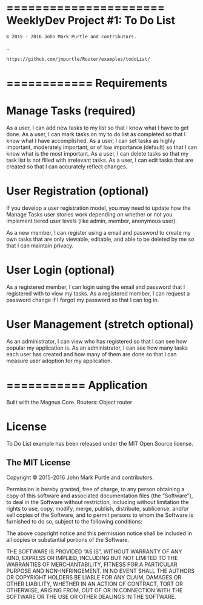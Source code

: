 ======================
WeeklyDev Project #1: To Do List
======================

    © 2015 - 2016 John Mark Purtle and contributors.

..

    https://github.com/jmpurtle/Router/examples/todoList/

============
Requirements
============

Manage Tasks (required)
=======================

As a user, I can add new tasks to my list so that I know what I have to get done.
As a user, I can mark tasks on my to do list as completed so that I know what I have accomplished.
As a user, I can set tasks as highly important, moderately important, or of low importance (default) so that I can know what is the most important.
As a user, I can delete tasks so that my task list is not filled with irrelevant tasks.
As a user, I can edit tasks that are created so that I can accurately reflect changes.

User Registration (optional)
============================

If you develop a user registration model, you may need to update how the Manage Tasks user stories work depending on whether or not you implement tiered user levels (like admin, member, anonymous user).

As a new member, I can register using a email and password to create my own tasks that are only viewable, editable, and able to be deleted by me so that I can maintain privacy.

User Login (optional)
=====================

As a registered member, I can login using the email and password that I registered with to view my tasks.
As a registered member, I can request a password change if I forgot my password so that I can log in.

User Management (stretch optional)
==================================

As an administrator, I can view who has registered so that I can see how popular my application is.
As an administrator, I can see how many tasks each user has created and how many of them are done so that I can measure user adoption for my application.

===========
Application
===========

Built with the Magnus Core.
Routers:
Object router

License
=======

To Do List example has been released under the MIT Open Source license.

The MIT License
---------------

Copyright © 2015-2016 John Mark Purtle and contributors.

Permission is hereby granted, free of charge, to any person obtaining a copy of this software and associated
documentation files (the “Software”), to deal in the Software without restriction, including without limitation the
rights to use, copy, modify, merge, publish, distribute, sublicense, and/or sell copies of the Software, and to permit
persons to whom the Software is furnished to do so, subject to the following conditions:

The above copyright notice and this permission notice shall be included in all copies or substantial portions of the
Software.

THE SOFTWARE IS PROVIDED “AS IS”, WITHOUT WARRANTY OF ANY KIND, EXPRESS OR IMPLIED, INCLUDING BUT NOT LIMITED TO THE
WARRANTIES OF MERCHANTABILITY, FITNESS FOR A PARTICULAR PURPOSE AND NON-INFRINGEMENT. IN NO EVENT SHALL THE AUTHORS OR
COPYRIGHT HOLDERS BE LIABLE FOR ANY CLAIM, DAMAGES OR OTHER LIABILITY, WHETHER IN AN ACTION OF CONTRACT, TORT OR
OTHERWISE, ARISING FROM, OUT OF OR IN CONNECTION WITH THE SOFTWARE OR THE USE OR OTHER DEALINGS IN THE SOFTWARE.
